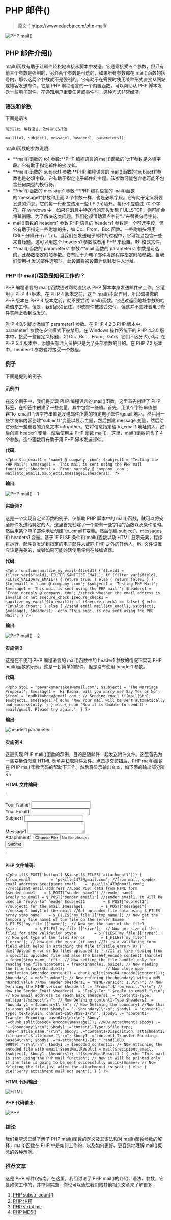 # PHP 邮件()

> 原文：<https://www.educba.com/php-mail/>

![PHP mail()](img/ad5187faaf84b6ef7e2ff78187662cef.png)



## PHP 邮件介绍()

mail()函数有助于让邮件轻松地直接从脚本中发送。它通常接受五个参数，但只有前三个参数是强制的，另外两个参数是可选的，如果所有参数都在 mail()函数的括号内，那么这两个参数就不是强制的。它有助于在需要时使用某种形式直接从网站或博客发送邮件。它是 PHP 编程语言的一个内置函数，可以帮助从 PHP 脚本发送一些电子邮件。在通知用户重要任务或事件时，这种方式非常经济。

### 语法和参数

下面是语法

<small>网页开发、编程语言、软件测试&其他</small>

`mail(to1, subject1, message1, headers1, parameters1);`

mail()函数的参数说明:

*   **mail()函数的 to1 参数:**PHP 编程语言的 mail()函数的“to1”参数是必填字段。它有助于指定邮件的接收者。
*   **mail()函数的 subject1 参数:**PHP 编程语言的 mail()函数的“subject1”参数也是必填字段。它有助于指定电子邮件的主题。该参数可能包含也可能不包含任何类型的换行符。
*   **mail()函数的 message1 参数:**PHP 编程语言的 mail()函数的“message1”参数和上面 2 个参数一样，也是必填字段。它有助于定义将要发送的消息。它的每一行都应该用一些 LF (\n)隔开。每行不应超过 70 个字符。在 windows 中，如果在消息中特定行的开头发现 FULLSTOP，则可能会将其删除。为了解决这类问题，我们必须借助双点字符“..”来替换句号字符.
*   mail()函数的 headers1 参数:PHP 语言的 headers1 参数是一个可选字段，但它有助于指定一些附加的头，如 Cc、From、Bcc 函数。一些附加头将用 CRLF 分隔开-(\ r \ n)。当我们在发送电子邮件的过程中，它可能会包含一些来自标题。这可以用这个 headers1 参数或者用 PHP 来设置。INI 格式文件。
*   **mail()函数的 parameters1 参数:**mail 函数的 parameters1 参数是可选的。此参数指定附加参数。它有助于为电子邮件发送程序指定附加参数。当我们使用–f 发送邮件选项时，此设置将被设置为信封发件人地址。

### PHP 中 mail()函数是如何工作的？

PHP 编程语言的 mail()函数通过帮助直接从 PHP 脚本本身发送邮件来工作。它适用于 PHP 4+版本。在 PHP 4 版本之前，这个 mail()不起作用，所以如果你的 PHP 版本在 PHP 4 版本之前，就不要尝试 mail()函数。它通过返回地址参数的哈希值来工作。但是，我们必须记住，即使邮件被接受交付，但这并不意味着电子邮件实际上收到或发送。

PHP 4.0.5 版本添加了 parameter1 参数。在 PHP 4.2.3 PHP 版本中，parameter1 参数在安全模式下被禁用。在 Windows 操作系统下的 PHP 4.3.0 版本中，接受一些自定义标题，如 Cc、Bcc、From、Date，它们不区分大小写。在 PHP 5.4 版本中，添加头部注入保护只是为了头部参数的目的。在 PHP 7.2 版本中，headers1 参数也将接受一个数组。

### 例子

下面是提到的例子:

#### 示例#1

在这个例子中，我们将实现 PHP 编程语言的 mail()函数。这里首先创建了 PHP 标签，在标签中创建了一些变量，其中包含一些值。首先，用某个字符串值创建“to_email1 ”,该字符串值是发送邮件所需的特定电子邮件/gmail 地址。然后用一些字符串内容创建“subject1”变量以显示主题，然后创建 message 变量，然后给它分配一些重要的消息文本 info/other。它将信息指定给 to_email1 地址的人。然后创建 header1 变量。然后使用主 PHP 函数 mail()。这里，mail()函数包含了 4 个参数。这个函数将有助于用 PHP 脚本发送邮件。

**代码:**

`<?php
$to_email1 = 'name1 @ company .com';
$subject1 = 'Testing the PHP Mail';
$message1 = 'This mail is sent using the PHP mail function';
$headers1 = 'From: noreply @ company .com';
mail($to_email1,$subject1,$message1,$headers1);
?>`

**输出:**

![PHP mail() - 1](img/906c5eff48db290bd91fae0cb2016a2c.png)



#### 实施例 2

这是一个实现自定义函数的例子，仅借助 PHP 脚本中的 mail()函数，就可以将安全邮件发送给特定的人。这里首先创建了一个带有一些字段的函数以及条件语句。然后用某个电子邮件地址创建“to_email1”变量。然后创建 subject1、messages 和 headers1 变量。基于 IF ELSE 条件和 mail()函数以及 HTML 显示元素，程序将运行，邮件将发送到指定的电子邮件人或除 PHP 之外的其他人。INI 文件设置应该是完美的，或者如果可能的话使用任何在线编译器。

**代码:**

`<?php
functionsanitize_my_email($field1) {
$field1 = filter_var($field1, FILTER_SANITIZE_EMAIL);
if (filter_var($field1, FILTER_VALIDATE_EMAIL)) {
return true;
} else {
return false;
}
}
$to_email1 = 'name @ company .com';
$subject1 = 'Testing PHP Mail';
$message1 = 'This mail is sent using the PHP mail ';
$headers1 = 'From: noreply @ company. com';
//check whether the email address is invalid or not $secure_check
$secure_check1 = sanitize_my_email($to_email1);
if ($secure_check1 == false) {
echo "Invalid input";
} else { //send email
mail($to_email1, $subject1, $message1, $headers1);
echo "This email is now sent using the PHP Mail";
}
?>`

**输出:**

![PHP mail() - 2](img/f8488e05d416ea121c0a4e3ab4a2246f.png)



#### 实施例 3

这是在不使用 PHP 编程语言的 mail()函数中的 header1 参数的情况下实现 PHP mail()函数的示例。这是一封简单的邮件，但是没有使用 header1 参数。

**代码:**

`<?php
$to1 = 'pavankumarsake1@email.com';
$subject1 = 'The Marriage Proposal';
$message1 = 'Hi Radha, will you marry me? Say Yes or No';
$from1 = 'radhikaboga@email.com';
// Sending email
if(mail($to1, $subject1, $message1)){
echo 'Now Your mail will be sent automatically and successfully.';
} else{
echo 'Now it is Unable to send the email/gmail. Please try again.';
}
?>`

**输出:**

![header1 parameter](img/14dc4fde850b857bc84a8f0033e84fc9.png)



#### 实施例 4

这是实现 PHP mail()函数的示例，目的是随邮件一起发送附件文件。这里首先为一些变量值创建 HTML 表单并获取附件文件。点击提交按钮后，PHP mail()函数在 PHP mail 函数代码的帮助下工作。然后将显示输出文本，如下面的输出部分所示。

**HTML 文件编码:**

`<html>
<body>
<form enctype="multipart/form-data" method="POST" action="string22.php">
<label>Your Name1 <input type="text" name="sender_name1" /></label><br>
<label>Your Email1 <input type="email" name="sender_email1" /></label><br>
<label>Subject1 <input type="text" name="subject1" /></label><br>
<label>Message1 <textarea name="message1"></textarea></label><br>
<label>Attachment1 <input type="file" name="attachment1" /></label><br>
<label><input type="submit" name="button" value="Submit" /></label><br>
</form>
</body>
</html>`

**PHP 文件编码:**

`<?php
if($_POST['button'] &&isset($_FILES['attachment1']))
{
$from_email         = 'pskills1473@gmail.com'; //from mail, sender email addrress
$recipient_email    = 'pskills1473@gmail.com'; //recipient email addrress
//Load POST data from HTML form
$sender_name1    = $_POST["sender_name1"] //sender name1
$reply_to_email = $_POST["sender_email1"] //sender email1, it will be used in "reply-to" header
$subject1        = $_POST["subject1"] //subject1 for the email
$message1        = $_POST["message1"] //message1 body1 of the email
//Get uploaded file data using $_FILES array
$tmp_name    = $_FILES['my_file']['tmp_name']; // Now get the temporary file name1 of the file on the server
$name        = $_FILES['my_file']['name'];  // Now get the name of the file1
$size        = $_FILES['my_file']['size'];  // Now get size of the file1 for size validation
$type        = $_FILES['my_file']['type'];  // Now get type of the file1
$error       = $_FILES['my_file']['error']; // Now get the error (if any)
//It is a validating form field which helps in attaching the file
if($file_error> 0)
{
die('Upload error or No files uploaded');
}
//It is like reading from a specific uploaded file and also the base64_encode content1
$handle1 = fopen($tmp_name, "r");  // Now setting the file handle1 only for reading the file
$content1 = fread($handle1, $size); // Now reading the file
fclose($handle1);                  // Now close upon completion
$encoded_content11 = chunk_split(base64_encode($content1));
$boundary1 = md5("random"); // Now defining the boundary1 with a md5 hashed value
//Now header
$headers1 = "MIME-Version: 1.0\r\n"; // Now Defining the MIME version
$headers1 .= "From:".$from_email."\r\n"; // Now the Sender Email
$headers1 .= "Reply-To: ".$reply_to_email."\r\n"; // Now Email addrress to reach back
$headers1 .= "content1-Type: multipart/mixed;\r\n"; // Now Defining content1-Type
$headers1 .= "boundary1 = $boundary1\r\n"; // Now Defining the boundary1
//Now this is about plain text
$body1 = "--$boundary1\r\n";
$body1 .= "content1-Type: text/plain; charset=ISO-8859-1\r\n";
$body1 .= "content1-Transfer-Encoding: base64\r\n\r\n";
$body1 .=chunk_split(base64_encode($message1));
//NOw attachment1
$body1 .= "--$boundary1\r\n";
$body1 .="content1-Type: $file_type; name=".$file_name."\r\n";
$body1 .="content1-Disposition: attachment1; filename=".$file_name."\r\n";
$body1 .="content1-Transfer-Encoding: base64\r\n";
$body1 .="X-attachment1-Id: ".rand(1000, 99999)."\r\n\r\n";
$body1 .= $encoded_content11; // NOw Attaching the encoded file with email
$sentMailResult1 = mail($recipient_email, $subject1, $body1, $headers1);
if($sentMailResult1 )
{
echo "This mail is sent using the PHP mail function"; // Now it will be printed only if the file is going to be sent successfully
unlink($name); // Now deleting the file just after the attachment1 is sent.
}
else
{
die("Sorry attachment mail not sent");
}
}
?>`

**HTML 代码输出:**

![HTML](img/e499e04c618d7bcfc75e7b3971b047c6.png)



**PHP 代码输出:**

![PHP](img/b60e4d624ed79db75a798efc7297faa9.png)



### 结论

我们希望您已经了解了 PHP mail()函数的定义及其语法和对 mail()函数参数的解释，mail()函数在 PHP 中是如何工作的，以及如何更好、更容易地理解 mail()概念的各种示例。

### 推荐文章

这是 PHP 邮件()指南。在这里，我们讨论了 PHP mail()的介绍，语法，参数，它是如何工作的，并举例实施，你也可以通过我们的其他相关文章来了解更多

1.  [PHP substr_count()](https://www.educba.com/php-substr_count/)
2.  [PHP 注释](https://www.educba.com/php-annotations/)
3.  [PHP strtotime](https://www.educba.com/php-strtotime/)
4.  [PHP MD5()](https://www.educba.com/php-md5/)





